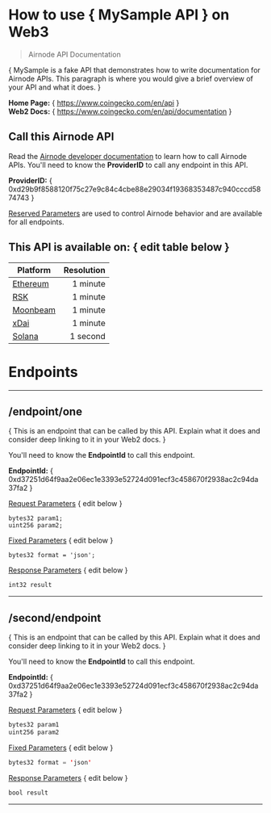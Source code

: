 # How to use { MySample API } on Web3

> Airnode API Documentation

{ MySample is a fake API that demonstrates how to write documentation for Airnode APIs. This paragraph is where you would give a brief overview of your API and what it does. }

**Home Page:** { https://www.coingecko.com/en/api }  
**Web2 Docs:** { https://www.coingecko.com/en/api/documentation }

## Call this Airnode API

Read the [Airnode developer documentation](https://docs.api3.org/d/call-an-airnode) to learn how to call Airnode APIs. You'll need to know the **ProviderID** to call any endpoint in this API.

**ProviderID:** { 0xd29b9f8588120f75c27e9c84c4cbe88e29034f19368353487c940cccd5874743 }

[Reserved Parameters](https://docs.api3.org/r/reserved-parameters) are used to control Airnode behavior and are available for all endpoints.

## This API is available on: { edit table below }

| Platform                             | Resolution |
| ------------------------------------ | ---------: |
| [Ethereum](https://ethereum.org)     | 1 minute   |
| [RSK](https://www.rsk.co)            | 1 minute   |
| [Moonbeam](https://moonbeam.network) | 1 minute   |
| [xDai](https://www.xdaichain.com)    | 1 minute   |
| [Solana](https://solana.com)         | 1 second   |

# Endpoints

---

## /endpoint/one

{ This is an endpoint that can be called by this API. Explain what it does and consider deep linking to it in your Web2 docs. }

You'll need to know the **EndpointId** to call this endpoint.

**EndpointId:** { 0xd37251d64f9aa2e06ec1e3393e52724d091ecf3c458670f2938ac2c94da37fa2 }

[Request Parameters](https://docs.api3.org/d/request-parameters) { edit below }

```solidity
bytes32 param1;
uint256 param2;
```

[Fixed Parameters](https://docs.api3.org/p/fixed-parameters) { edit below }

```solidity
bytes32 format = 'json';
```

[Response Parameters](https://docs.api3.org/d/response-parameters) { edit below }

```java
int32 result
```

---

## /second/endpoint

{ This is an endpoint that can be called by this API. Explain what it does and consider deep linking to it in your Web2 docs. }

You'll need to know the **EndpointId** to call this endpoint.

**EndpointId:** { 0xd37251d64f9aa2e06ec1e3393e52724d091ecf3c458670f2938ac2c94da37fa2 }

[Request Parameters](https://docs.api3.org/d/request-parameters) { edit below }

```java
bytes32 param1
uint256 param2
```

[Fixed Parameters](https://docs.api3.org/p/fixed-parameters) { edit below }

```java
bytes32 format = 'json'
```

[Response Parameters](https://docs.api3.org/d/response-parameters) { edit below }

```java
bool result
```

---
